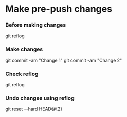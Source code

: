 # Make pre-push changes
### Before making changes
git reflog
### Make changes
git commit -am "Change 1"
git commit -am "Change 2"
### Check reflog
git reflog
### Undo changes using reflog
git reset --hard HEAD@{2}
